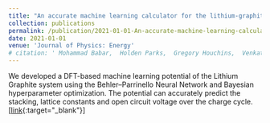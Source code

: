 ```yaml
---
title: "An accurate machine learning calculator for the lithium-graphite system"
collection: publications
permalink: /publication/2021-01-01-An-accurate-machine-learning-calculator-for-the-lithium-graphite-system
date: 2021-01-01
venue: 'Journal of Physics: Energy'
# citation: ' Mohammad Babar,  Holden Parks,  Gregory Houchins,  Venkatasubramanian Viswanathan, &quot;An accurate machine learning calculator for the lithium-graphite system.&quot; Journal of Physics: Energy, 2021.'
---
```

We developed a DFT-based machine learning potential of the Lithium Graphite system using the Behler–Parrinello Neural Network and Bayesian hyperparameter optimization. The potential can accurately predict the stacking, lattice constants and open circuit voltage over the charge cycle. \[[link](https://iopscience.iop.org/article/10.1088/2515-7655/abc96f){:target="_blank"}\]
